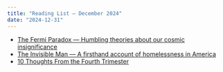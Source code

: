 ```yaml
---
title: "Reading List — December 2024"
date: "2024-12-31"
---
```


- [The Fermi Paradox — Humbling theories about our cosmic insignificance](https://waitbutwhy.com/2014/05/fermi-paradox.html)
- [The Invisible Man — A firsthand account of homelessness in America](https://www.esquire.com/news-politics/a62875397/homelessness-in-america/)
- [10 Thoughts From the Fourth Trimester](https://waitbutwhy.com/2023/05/baby.html)

